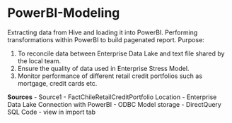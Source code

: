# PowerBI-Modeling
Extracting data from Hive and loading it into PowerBI. Performing transformations within PowerBI to build pagenated report.
Purpose: 
  1. To reconcile data between Enterprise Data Lake and text file shared by the local team.
  2. Ensure the quality of data used in Enterprise Stress Model.
  3. Monitor performance of different retail credit portfolios such as mortgage, credit cards etc. 

**Sources** - 
  Source1 - FactChileRetailCreditPortfolio
  Location - Enterprise Data Lake 
  Connection with PowerBI - ODBC
  Model storage - DirectQuery 
  SQL Code - view in import tab
  
